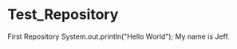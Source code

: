 Test_Repository
===============

First Repository
System.out.println("Hello World");
My name is Jeff.
